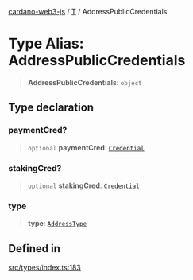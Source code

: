 [cardano-web3-js](../../../index.md) / [T](../index.md) / AddressPublicCredentials

# Type Alias: AddressPublicCredentials

> **AddressPublicCredentials**: `object`

## Type declaration

### paymentCred?

> `optional` **paymentCred**: [`Credential`](Credential.md)

### stakingCred?

> `optional` **stakingCred**: [`Credential`](Credential.md)

### type

> **type**: [`AddressType`](AddressType.md)

## Defined in

[src/types/index.ts:183](https://github.com/xray-network/cardano-web3-js/blob/main/src/types/index.ts#L183)
